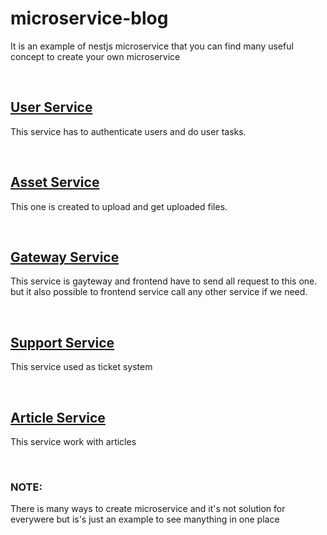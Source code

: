 # microservice-blog

It is an example of nestjs microservice that you can find many useful concept to create your own microservice

&nbsp;

## [User Service](https://github.com/KasraK2K/microservice-blog-user)
This service has to authenticate users and do user tasks.

&nbsp;

## [Asset Service](https://github.com/KasraK2K/microservice-blog-asset)
This one is created to upload and get uploaded files.

&nbsp;

## [Gateway Service](https://github.com/KasraK2K/microservice-blog-gateway)
This service is gayteway and frontend have to send all request to this one. but it also possible to frontend service call any other service if we need.

&nbsp;

## [Support Service](https://github.com/KasraK2K/microservice-blog-support)
This service used as ticket system

&nbsp;

## [Article Service](https://github.com/KasraK2K/microservice-blog-article)
This service work with articles

&nbsp;

### NOTE:
There is many ways to create microservice and it's not solution for everywere but is's just an example to see manything in one place

